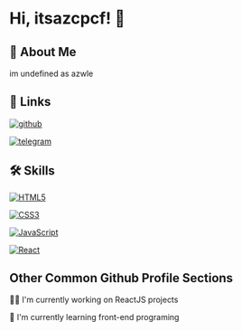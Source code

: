 
# Hi, itsazcpcf! 👋  
                
## 🚀 About Me  
im  undefined as azwle
    
## 🔗 Links  
[![github](https://img.shields.io/badge/GitHub-181717.svg?style=for-the-badge&logo=GitHub&logoColor=white)](https://github.com/AZCPCF)  

[![telegram](https://img.shields.io/badge/Telegram-26A5E4.svg?style=for-the-badge&logo=Telegram&logoColor=white)](https://www.t.me/azcpcf)  
## 🛠 Skills  
[![HTML5](https://img.shields.io/badge/HTML5-E34F26.svg?style=for-the-badge&logo=HTML5&logoColor=white)]()

[![CSS3](https://img.shields.io/badge/CSS3-1572B6.svg?style=for-the-badge&logo=CSS3&logoColor=white)]()

[![JavaScript](https://shields.io/badge/JavaScript-F7DF1E?logo=JavaScript&logoColor=000&style=for-the-badge)]()

[![React](https://img.shields.io/badge/React-61DAFB.svg?style=for-the-badge&logo=React&logoColor=black)]()

    
## Other Common Github Profile Sections  
👩‍💻 I'm currently working on ReactJS projects  
    
🧠 I'm currently learning front-end programing
